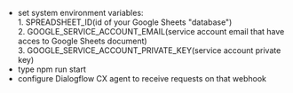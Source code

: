 - set system environment variables: 
 <br />1. SPREADSHEET_ID(id of your Google Sheets "database")
 <br />2. GOOGLE_SERVICE_ACCOUNT_EMAIL(service account email that have acces to Google Sheets document)
 <br />3. GOOGLE_SERVICE_ACCOUNT_PRIVATE_KEY(service account private key) 
- type npm run start
- configure Dialogflow CX agent to receive requests on that webhook




